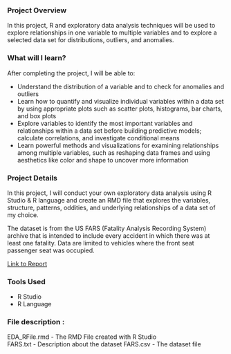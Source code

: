 ### Project Overview
In this project, R and exploratory data analysis techniques will be used to explore relationships in one variable to multiple variables and to explore a selected data set for distributions, outliers, and anomalies.

### What will I learn?
After completing the project, I will be able to:

* Understand the distribution of a variable and to check for anomalies and outliers
* Learn how to quantify and visualize individual variables within a data set by using appropriate plots such as scatter plots, histograms, bar charts, and box plots
* Explore variables to identify the most important variables and relationships within a data set before building predictive models; calculate correlations, and investigate conditional means
* Learn powerful methods and visualizations for examining relationships among multiple variables, such as reshaping data frames and using aesthetics like color and shape to uncover more information

### Project Details
In this project, I will conduct your own exploratory data analysis using R Studio & R language and create an RMD file that explores the variables, structure, patterns, oddities, and underlying relationships of a data set of my choice.

The dataset is from the US FARS (Fatality Analysis Recording System) archive that is intended to include every accident in which there was at least one fatality. Data are limited to vehicles where the front seat passenger seat was occupied.


[Link to Report](https://cdn.rawgit.com/YasserArafath/Udacity-Nanodegree-Projects/43b7d9e2/Project%203%20-%20Exploratory%20Data%20Analysis/Report.html)

### Tools Used
* R Studio
* R Language

### File description : 
EDA_RFile.rmd  -  The RMD File created with R Studio   
FARS.txt    -   Description about the dataset 
FARS.csv    -   The dataset file 

